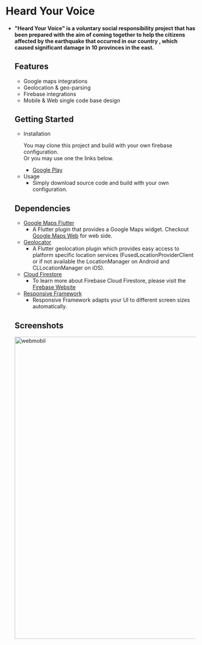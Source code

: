 
<h1>Heard Your Voice</h1>


<ul>
<li><h4>
"Heard Your Voice" is a voluntary social responsibility project that has been prepared with the aim of coming together to help the citizens affected by the earthquake that occurred in our country , which caused significant damage in 10 provinces in the east.
</h4>






<h2> Features </h2>
 
 - Google maps integrations
 - Geolocation & geo-parsing
 - Firebase integrations
 - Mobile & Web single code base design



<h2> Getting Started </h2>

<ul>
<li> Installation
  
  You may clone this project and build with your own firebase configuration.<br>
  Or you may use one the links below.
  <ul>
  <li><a href="https://play.google.com/store/apps/details?id=com.sesiniduydum.app&gl=TR" title="google play">Google Play</a>
  </ul>
  <li> Usage
    <ul>
      <li> Simply download source code and build with your own configuration. 
    </ul>
</ul>


<h2> Dependencies </h2>

<ul>
<li> <a href="https://pub.dev/packages/google_maps_flutter" title="Google Maps">Google Maps Flutter</a>
  <ul>
    <li> A Flutter plugin that provides a Google Maps widget. Checkout <a href="https://pub.dev/packages/google_maps_flutter_web" title= "Google Maps Web">Google Maps Web</a> for web side.
  </ul>
  <li> <a href="https://pub.dev/packages/geolocator" title="Geolocator">Geolocator</a>
  <ul>
    <li> A Flutter geolocation plugin which provides easy access to platform specific location services (FusedLocationProviderClient or if not available the LocationManager on Android and CLLocationManager on iOS).
  </ul>
   <li> <a href="https://pub.dev/packages/cloud_firestore" title="Firebase">Cloud Firestore</a>
  <ul>
    <li> To learn more about Firebase Cloud Firestore, please visit the <a href="https://firebase.google.com/products/firestore">Firebase Website</a>
  </ul>
  </ul>
 <ul>
   <li> <a href="https://pub.dev/packages/responsive_framework" title="Responsive Framework">Responsive Framework</a>
  <ul>
    <li> Responsive Framework adapts your UI to different screen sizes automatically. 
  </ul>
      

</ul>




<h2> Screenshots </h2>
<img width="800" alt="webmobil" src="https://github.com/onderozduyucu/heard-your-voice/assets/149434617/54339972-e72b-42a1-b207-8d6b925b0ceb.jpg">






